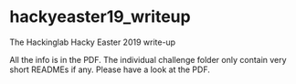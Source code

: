 # hackyeaster19_writeup
The Hackinglab Hacky Easter 2019 write-up

All the info is in the PDF. The individual challenge folder only contain very short READMEs if any. Please have a look at the PDF.
